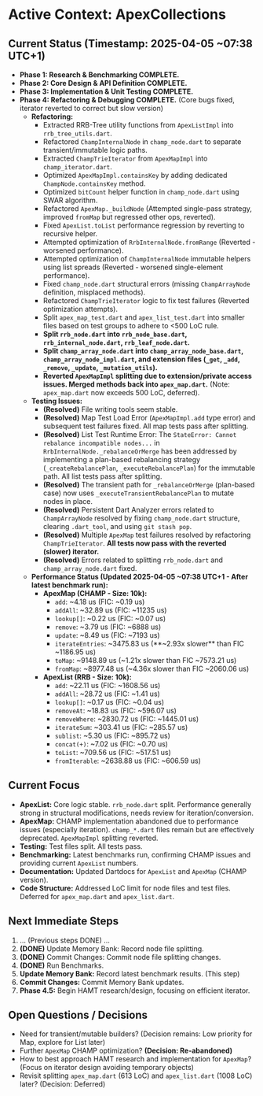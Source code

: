 <!-- Version: 1.16 | Last Updated: 2025-04-05 | Updated By: Cline -->
# Active Context: ApexCollections

## Current Status (Timestamp: 2025-04-05 ~07:38 UTC+1)

-   **Phase 1: Research & Benchmarking COMPLETE.**
-   **Phase 2: Core Design & API Definition COMPLETE.**
-   **Phase 3: Implementation & Unit Testing COMPLETE.**
-   **Phase 4: Refactoring & Debugging COMPLETE.** (Core bugs fixed, iterator reverted to correct but slow version)
    -   **Refactoring:**
        -   Extracted RRB-Tree utility functions from `ApexListImpl` into `rrb_tree_utils.dart`.
        -   Refactored `ChampInternalNode` in `champ_node.dart` to separate transient/immutable logic paths.
        -   Extracted `ChampTrieIterator` from `ApexMapImpl` into `champ_iterator.dart`.
        -   Optimized `ApexMapImpl.containsKey` by adding dedicated `ChampNode.containsKey` method.
        -   Optimized `bitCount` helper function in `champ_node.dart` using SWAR algorithm.
        -   Refactored `ApexMap._buildNode` (Attempted single-pass strategy, improved `fromMap` but regressed other ops, reverted).
        -   Fixed `ApexList.toList` performance regression by reverting to recursive helper.
        -   Attempted optimization of `RrbInternalNode.fromRange` (Reverted - worsened performance).
        -   Attempted optimization of `ChampInternalNode` immutable helpers using list spreads (Reverted - worsened single-element performance).
        -   Fixed `champ_node.dart` structural errors (missing `ChampArrayNode` definition, misplaced methods).
        -   Refactored `ChampTrieIterator` logic to fix test failures (Reverted optimization attempts).
        -   Split `apex_map_test.dart` and `apex_list_test.dart` into smaller files based on test groups to adhere to <500 LoC rule.
        -   **Split `rrb_node.dart` into `rrb_node_base.dart`, `rrb_internal_node.dart`, `rrb_leaf_node.dart`.**
        -   **Split `champ_array_node.dart` into `champ_array_node_base.dart`, `champ_array_node_impl.dart`, and extension files (`_get`, `_add`, `_remove`, `_update`, `_mutation_utils`).**
        -   **Reverted `ApexMapImpl` splitting due to extension/private access issues. Merged methods back into `apex_map.dart`.** (Note: `apex_map.dart` now exceeds 500 LoC, deferred).
    -   **Testing Issues:**
        -   **(Resolved)** File writing tools seem stable.
        -   **(Resolved)** Map Test Load Error (`ApexMapImpl.add` type error) and subsequent test failures fixed. All map tests pass after splitting.
        -   **(Resolved)** List Test Runtime Error: The `StateError: Cannot rebalance incompatible nodes...` in `RrbInternalNode._rebalanceOrMerge` has been addressed by implementing a plan-based rebalancing strategy (`_createRebalancePlan`, `_executeRebalancePlan`) for the immutable path. All list tests pass after splitting.
        -   **(Resolved)** The transient path for `_rebalanceOrMerge` (plan-based case) now uses `_executeTransientRebalancePlan` to mutate nodes in place.
        -   **(Resolved)** Persistent Dart Analyzer errors related to `ChampArrayNode` resolved by fixing `champ_node.dart` structure, clearing `.dart_tool`, and using `git stash pop`.
        -   **(Resolved)** Multiple `ApexMap` test failures resolved by refactoring `ChampTrieIterator`. **All tests now pass with the reverted (slower) iterator.**
        -   **(Resolved)** Errors related to splitting `rrb_node.dart` and `champ_array_node.dart` fixed.
    -   **Performance Status (Updated 2025-04-05 ~07:38 UTC+1 - After latest benchmark run):**
        -   **ApexMap (CHAMP - Size: 10k):**
            -   `add`: ~4.18 us (FIC: ~0.19 us)
            -   `addAll`: ~32.89 us (FIC: ~11235 us)
            -   `lookup[]`: ~0.22 us (FIC: ~0.07 us)
            -   `remove`: ~3.79 us (FIC: ~6888 us)
            -   `update`: ~8.49 us (FIC: ~7193 us)
            -   `iterateEntries`: ~3475.83 us (**~2.93x slower** than FIC ~1186.95 us)
            -   `toMap`: ~9148.89 us (~1.21x slower than FIC ~7573.21 us)
            -   `fromMap`: ~8977.48 us (~4.36x slower than FIC ~2060.06 us)
        -   **ApexList (RRB - Size: 10k):**
            -   `add`: ~22.11 us (FIC: ~1608.56 us)
            -   `addAll`: ~28.72 us (FIC: ~1.41 us)
            -   `lookup[]`: ~0.17 us (FIC: ~0.04 us)
            -   `removeAt`: ~18.83 us (FIC: ~596.07 us)
            -   `removeWhere`: ~2830.72 us (FIC: ~1445.01 us)
            -   `iterateSum`: ~303.41 us (FIC: ~285.57 us)
            -   `sublist`: ~5.30 us (FIC: ~895.72 us)
            -   `concat(+)`: ~7.02 us (FIC: ~0.70 us)
            -   `toList`: ~709.56 us (FIC: ~517.51 us)
            -   `fromIterable`: ~2638.88 us (FIC: ~606.59 us)

## Current Focus

-   **ApexList:** Core logic stable. `rrb_node.dart` split. Performance generally strong in structural modifications, needs review for iteration/conversion.
-   **ApexMap:** CHAMP implementation abandoned due to performance issues (especially iteration). `champ_*.dart` files remain but are effectively deprecated. `ApexMapImpl` splitting reverted.
-   **Testing:** Test files split. All tests pass.
-   **Benchmarking:** Latest benchmarks run, confirming CHAMP issues and providing current `ApexList` numbers.
-   **Documentation:** Updated Dartdocs for `ApexList` and `ApexMap` (CHAMP version).
-   **Code Structure:** Addressed LoC limit for node files and test files. Deferred for `apex_map.dart` and `apex_list.dart`.

## Next Immediate Steps

1.  ... (Previous steps DONE) ...
23. **(DONE)** Update Memory Bank: Record node file splitting.
24. **(DONE)** Commit Changes: Commit node file splitting changes.
25. **(DONE)** Run Benchmarks.
26. **Update Memory Bank:** Record latest benchmark results. (This step)
27. **Commit Changes:** Commit Memory Bank updates.
28. **Phase 4.5:** Begin HAMT research/design, focusing on efficient iterator.

## Open Questions / Decisions

-   Need for transient/mutable builders? (Decision remains: Low priority for Map, explore for List later)
-   Further `ApexMap` CHAMP optimization? **(Decision: Re-abandoned)**
-   How to best approach HAMT research and implementation for `ApexMap`? (Focus on iterator design avoiding temporary objects)
-   Revisit splitting `apex_map.dart` (613 LoC) and `apex_list.dart` (1008 LoC) later? (Decision: Deferred)